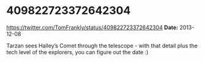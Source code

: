 # 409822723372642304
https://twitter.com/TomFrankly/status/409822723372642304
**Date:** 2013-12-08

Tarzan sees Halley’s Comet through the telescope - with that detail plus the tech level of the explorers, you can figure out the date :)
